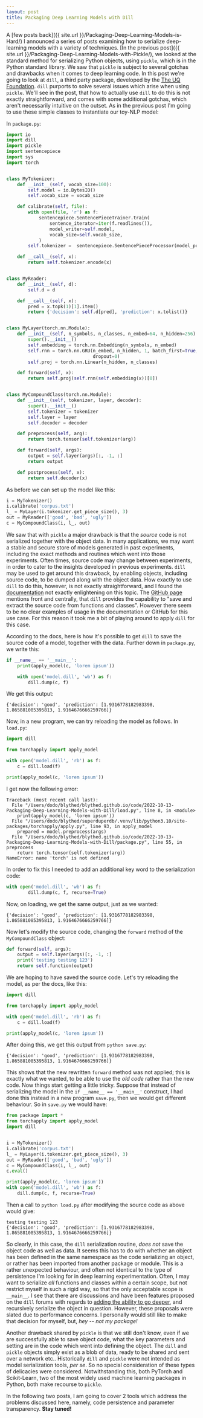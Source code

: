 ```yaml
---
layout: post
title: Packaging Deep Learning Models with Dill
---
```


A  [few posts back]({{ site.url }}/Packaging-Deep-Learning-Models-is-Hard/) I announced a series of posts examining how to serialize deep-learning models with a variety of techniques. [In the previous post]({{ site.url }}/Packaging-Deep-Learning-Models-with-Pickle/), we looked at the standard method for serializing Python objects, using `pickle`, which is in the Python standard library. We saw that `pickle` is subject to several gotchas and drawbacks when it comes to deep learning code. In this post we're going to look at `dill`, a third party package, developed by the [The UQ Foundation](https://github.com/uqfoundation). `dill` purports to solve several issues which arise when using `pickle`. We'll see in the post, that how to actually use `dill` to do this is not exactly straightforward, and comes with some additional gotchas, which aren't necessarily intuitive on the outset. As in the previous post I'm going to use these simple classes to instantiate our toy-NLP model:

In `package.py`:

```python
import io
import dill
import pickle
import sentencepiece
import sys
import torch


class MyTokenizer:
    def __init__(self, vocab_size=100):
        self.model = io.BytesIO()
        self.vocab_size = vocab_size

    def calibrate(self, file):
        with open(file, 'r') as f:
            sentencepiece.SentencePieceTrainer.train(
                sentence_iterator=iter(f.readlines()),
                model_writer=self.model,
                vocab_size=self.vocab_size,
            )
        self.tokenizer =  sentencepiece.SentencePieceProcessor(model_proto=self.model.getvalue())

    def __call__(self, x):
        return self.tokenizer.encode(x)


class MyReader:
    def __init__(self, d):
        self.d = d

    def __call__(self, x):
        pred = x.topk(1)[1].item()
        return {'decision': self.d[pred], 'prediction': x.tolist()}


class MyLayer(torch.nn.Module):
    def __init__(self, n_symbols, n_classes, n_embed=64, n_hidden=256):
        super().__init__()
        self.embedding = torch.nn.Embedding(n_symbols, n_embed)
        self.rnn = torch.nn.GRU(n_embed, n_hidden, 1, batch_first=True,
                                dropout=0)
        self.proj = torch.nn.Linear(n_hidden, n_classes)

    def forward(self, x):
        return self.proj(self.rnn(self.embedding(x))[0])


class MyCompoundClass(torch.nn.Module):
    def __init__(self, tokenizer, layer, decoder):
        super().__init__()
        self.tokenizer = tokenizer
        self.layer = layer
        self.decoder = decoder

    def preprocess(self, arg):
        return torch.tensor(self.tokenizer(arg))

    def forward(self, args):
        output = self.layer(args)[:, -1, :]
        return output

    def postprocess(self, x):
        return self.decoder(x)
```

As before we can set up the model like this:

```python
i = MyTokenizer()
i.calibrate('corpus.txt')
l_ = MyLayer(i.tokenizer.get_piece_size(), 3)
out = MyReader(['good', 'bad', 'ugly'])
c = MyCompoundClass(i, l_, out)
```

We saw that with `pickle` a major drawback is that the *source* code is not serialized together with the object data. In many applications, we may want a stable and secure store of models generated in past experiments, including the exact methods and routines which went into those experiments. Often times, source code may change between experiments, in order to cater to the insights developed in previous experiments. `dill` may be used to get around this drawback, by enabling objects, including source code, to be dumped along with the object data. How exactly to use `dill` to do this, however, is not exactly straightforward, and I found the [documentation]() not exactly enlightening on this topic. The [GitHub page](https://github.com/uqfoundation/dill) mentions front and centrally, that `dill` provides the capability to "save and extract the source code from functions and classes". However there seem to be no clear examples of usage in the documentation or GitHub for this use case. For this reason it took me a bit of playing around to apply `dill` for this case.

According to the docs, here is how it's possible to get `dill` to save the source code of a model, together with the data. Further down in `package.py`, we write this:

```python
if __name__ == '__main__':
    print(apply_model(c, 'lorem ipsum'))

    with open('model.dill', 'wb') as f:
        dill.dump(c, f)
```

We get this output:

```
{'decision': 'good', 'prediction': [1.9316778182983398, 1.865881085395813, 1.9164676666259766]}
```

Now, in a new program, we can try reloading the model as follows. In `load.py`:

```python
import dill

from torchapply import apply_model

with open('model.dill', 'rb') as f:
    c = dill.load(f)

print(apply_model(c, 'lorem ipsum'))
```

I get now the following error:

```
Traceback (most recent call last):
  File "/Users/dodo/blythed/blythed.github.io/code/2022-10-13-Packaging-Deep-Learning-Models-with-Dill/load.py", line 8, in <module>
    print(apply_model(c, 'lorem ipsum'))
  File "/Users/dodo/blythed/superduperdb/.venv/lib/python3.10/site-packages/torchapply/apply.py", line 93, in apply_model
    prepared = model.preprocess(args)
  File "/Users/dodo/blythed/blythed.github.io/code/2022-10-13-Packaging-Deep-Learning-Models-with-Dill/package.py", line 55, in preprocess
    return torch.tensor(self.tokenizer(arg))
NameError: name 'torch' is not defined
```

In order to fix this I needed to add an additional key word to the serialization code:

```python
with open('model.dill', 'wb') as f:
		dill.dump(c, f, recurse=True)
```

Now, on loading, we get the same output, just as we wanted:

```
{'decision': 'good', 'prediction': [1.9316778182983398, 1.865881085395813, 1.9164676666259766]}
```

Now let's modify the source code, changing the `forward` method of the `MyCompoundClass` object:

```python
def forward(self, args):
    output = self.layer(args)[:, -1, :]
    print('testing testing 123')
    return self.function(output)
```

We are hoping to have saved the source code. Let's try reloading the model, as per the docs, like this:

```python
import dill

from torchapply import apply_model

with open('model.dill', 'rb') as f:
    c = dill.load(f)

print(apply_model(c, 'lorem ipsum'))
```

After doing this, we get this output from `python save.py`:

```
{'decision': 'good', 'prediction': [1.9316778182983398, 1.865881085395813, 1.9164676666259766]}
```

This shows that the new rewritten `forward` method was not applied; this is exactly what we wanted, to be able to use the *old code* rather than the new code.
Now things start getting a little tricky. Suppose that instead of serializing the model in the `if __name__ == '__main__'` construct, I had done this instead in a new program `save.py`, then we would get different behaviour. So in `save.py` we would have:

```python
from package import *
from torchapply import apply_model
import dill


i = MyTokenizer()
i.calibrate('corpus.txt')
l_ = MyLayer(i.tokenizer.get_piece_size(), 3)
out = MyReader(['good', 'bad', 'ugly'])
c = MyCompoundClass(i, l_, out)
c.eval()

print(apply_model(c, 'lorem ipsum'))
with open('model.dill', 'wb') as f:
    dill.dump(c, f, recurse=True)

```

Then a call to `python load.py` after modifying the source code as above would give:

```
testing testing 123
{'decision': 'good', 'prediction': [1.9316778182983398, 1.865881085395813, 1.9164676666259766]}
```

So clearly, in this case, the `dill` serialization routine, *does not* save the object code as well as data. It seems this has to do with whether an object has been defined in the same namespace as the code serializing an object, or rather has been imported from another package or module. This is a rather unexpected behaviour, and often not identical to the type of persistence I'm looking for in deep learning experimentation. Often, I may want to serialize *all* functions and classes within a certain scope, but not restrict myself in such a rigid way, so that the only acceptable scope is `__main__`. I see that there are discussions and have been features proposed on the `dill` forums with regards to [adding the ability to go deeper](https://github.com/uqfoundation/dill/pull/47), and recursively serialize the object in question. However, these proposals were slated due to performance concerns. I personally would still like to make that decision for myself, but, *hey -- not my package!*

Another drawback shared by `pickle` is that we still don't know, even if we are successfully able to save object code, what the key parameters and setting are in the code which went into defining the object. The `dill` and `pickle` objects simply exist as a blob of data, ready to be shared and sent over a network etc.. Historically `dill` and `pickle` were not intended as model serialization tools, *per se*. So no special consideration of these types of delicacies were considered. Notwithstanding this, both PyTorch and Scikit-Learn, two of the most widely used machine learning packages in Python, both make recourse to `pickle`.

In the following two posts, I am going to cover 2 tools which address the problems discussed here, namely, code persistence and parameter transparency. **Stay tuned!**

